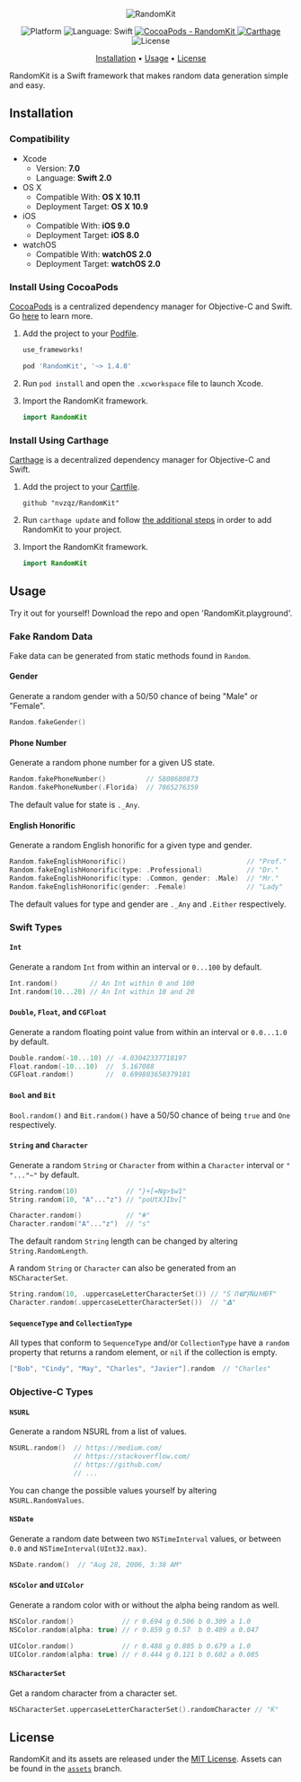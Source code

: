 <p align="center">
    <img src="https://github.com/nvzqz/RandomKit/raw/assets/banner.png" alt="RandomKit">
</p>

<p align="center">
    <img src="https://img.shields.io/badge/platform-osx%20%7C%20ios%20%7C%20watchos-lightgrey.svg"
         alt="Platform">
    <img src="https://img.shields.io/badge/language-swift-orange.svg"
         alt="Language: Swift">
    <a href="https://cocoapods.org/pods/RandomKit">
        <img src="https://img.shields.io/cocoapods/v/RandomKit.svg"
             alt="CocoaPods - RandomKit">
    </a>
    <a href="https://github.com/Carthage/Carthage">
        <img src="https://img.shields.io/badge/Carthage-compatible-4BC51D.svg?style=flat"
             alt="Carthage">
    </a>
    <img src="https://img.shields.io/badge/license-MIT-000000.svg"
         alt="License">
</p>

<p align="center">
    <a href="#installation">Installation</a>
  • <a href="#usage">Usage</a>
  • <a href="#license">License</a>
</p>

RandomKit is a Swift framework that makes random data generation simple and easy.

## Installation

### Compatibility

- Xcode
    - Version:  **7.0**
    - Language: **Swift 2.0**
- OS X
    - Compatible With:   **OS X 10.11**
    - Deployment Target: **OS X 10.9**
- iOS
    - Compatible With:   **iOS 9.0**
    - Deployment Target: **iOS 8.0**
- watchOS
    - Compatible With:   **watchOS 2.0**
    - Deployment Target: **watchOS 2.0**

### Install Using CocoaPods
[CocoaPods](https://cocoapods.org/) is a centralized dependency manager for
Objective-C and Swift. Go [here](https://guides.cocoapods.org/using/index.html)
to learn more.

1. Add the project to your [Podfile](https://guides.cocoapods.org/using/the-podfile.html).

    ```ruby
    use_frameworks!

    pod 'RandomKit', '~> 1.4.0'
    ```

2. Run `pod install` and open the `.xcworkspace` file to launch Xcode.

3. Import the RandomKit framework.

    ```swift
    import RandomKit
    ```

### Install Using Carthage
[Carthage](https://github.com/Carthage/Carthage) is a decentralized dependency
manager for Objective-C and Swift.

1. Add the project to your [Cartfile](https://github.com/Carthage/Carthage/blob/master/Documentation/Artifacts.md#cartfile).

    ```
    github "nvzqz/RandomKit"
    ```

2. Run `carthage update` and follow [the additional steps](https://github.com/Carthage/Carthage#getting-started)
   in order to add RandomKit to your project.

3. Import the RandomKit framework.

    ```swift
    import RandomKit
    ```

## Usage

Try it out for yourself! Download the repo and open 'RandomKit.playground'.

### Fake Random Data

Fake data can be generated from static methods found in `Random`.

#### Gender

Generate a random gender with a 50/50 chance of being "Male" or "Female".

```swift
Random.fakeGender()
```

#### Phone Number

Generate a random phone number for a given US state.

```swift
Random.fakePhoneNumber()          // 5808680873
Random.fakePhoneNumber(.Florida)  // 7865276359
```

The default value for state is `._Any`.

#### English Honorific

Generate a random English honorific for a given type and gender.

```swift
Random.fakeEnglishHonorific()                              // "Prof."
Random.fakeEnglishHonorific(type: .Professional)           // "Dr."
Random.fakeEnglishHonorific(type: .Common, gender: .Male)  // "Mr."
Random.fakeEnglishHonorific(gender: .Female)               // "Lady"
```

The default values for type and gender are `._Any` and `.Either` respectively.

### Swift Types

#### `Int`

Generate a random `Int` from within an interval or `0...100` by default.

```swift
Int.random()        // An Int within 0 and 100
Int.random(10...20) // An Int within 10 and 20
```

#### `Double`, `Float`, and `CGFloat`

Generate a random floating point value from within an interval or `0.0...1.0` by
default.

```swift
Double.random(-10...10) // -4.03042337718197
Float.random(-10...10)  //  5.167088
CGFloat.random()        //  0.699803650379181
```

#### `Bool` and `Bit`

`Bool.random()` and `Bit.random()` have a 50/50 chance of being `true` and `One`
respectively.

#### `String` and `Character`

Generate a random `String` or `Character` from within a `Character` interval or
`" "..."~"` by default.

```swift
String.random(10)            // "}+[=Ng>$w1"
String.random(10, "A"..."z") // "poUtXJIbv["

Character.random()           // "#"
Character.random("A"..."z")  // "s"
```

The default random `String` length can be changed by altering `String.RandomLength`.

A random `String` or `Character` can also be generated from an `NSCharacterSet`.

```swift
String.random(10, .uppercaseLetterCharacterSet()) // "ṤՈ𝕮𝝘ꝻṄԱＭĐŦ"
Character.random(.uppercaseLetterCharacterSet())  // "𝝙"
```

#### `SequenceType` and `CollectionType`

All types that conform to `SequenceType` and/or `CollectionType` have a `random`
property that returns a random element, or `nil` if the collection is empty.

```swift
["Bob", "Cindy", "May", "Charles", "Javier"].random  // "Charles"
```

### Objective-C Types

#### `NSURL`

Generate a random NSURL from a list of values.

```swift
NSURL.random()  // https://medium.com/
                // https://stackoverflow.com/
                // https://github.com/
                // ...
```

You can change the possible values yourself by altering `NSURL.RandomValues`.

#### `NSDate`

Generate a random date between two `NSTimeInterval` values, or between `0.0` and
`NSTimeInterval(UInt32.max)`.

```swift
NSDate.random()  // "Aug 28, 2006, 3:38 AM"
```

#### `NSColor` and `UIColor`

Generate a random color with or without the alpha being random as well.

```swift
NSColor.random()            // r 0.694 g 0.506 b 0.309 a 1.0
NSColor.random(alpha: true) // r 0.859 g 0.57  b 0.409 a 0.047

UIColor.random()            // r 0.488 g 0.805 b 0.679 a 1.0
UIColor.random(alpha: true) // r 0.444 g 0.121 b 0.602 a 0.085
```

#### `NSCharacterSet`

Get a random character from a character set.

```swift
NSCharacterSet.uppercaseLetterCharacterSet().randomCharacter // "Ǩ"
```

## License

RandomKit and its assets are released under the [MIT License](LICENSE.md). Assets
can be found in the [`assets`](https://github.com/nvzqz/RandomKit/tree/assets)
branch.
